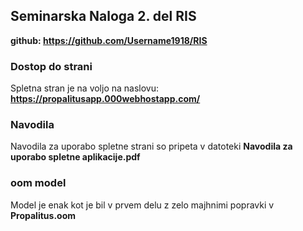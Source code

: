 ## Seminarska Naloga 2. del RIS

**github: https://github.com/Username1918/RIS**

### Dostop do strani

Spletna stran je na voljo na naslovu: **https://propalitusapp.000webhostapp.com/**

### Navodila 

Navodila za uporabo spletne strani so pripeta v datoteki **Navodila za uporabo spletne aplikacije.pdf**

### oom model

Model je enak kot je bil v prvem delu z zelo majhnimi popravki v **Propalitus.oom**